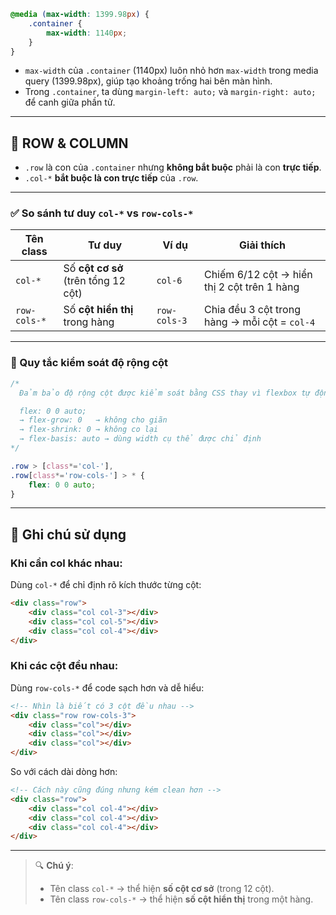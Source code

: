 ```css
@media (max-width: 1399.98px) {
    .container {
        max-width: 1140px;
    }
}
```

-   `max-width` của `.container` (1140px) luôn nhỏ hơn `max-width` trong media query (1399.98px), giúp tạo khoảng trống hai bên màn hình.
-   Trong `.container`, ta dùng `margin-left: auto;` và `margin-right: auto;` để canh giữa phần tử.

---

## 🧱 ROW & COLUMN

-   `.row` là con của `.container` nhưng **không bắt buộc** phải là con **trực tiếp**.
-   `.col-*` **bắt buộc là con trực tiếp** của `.row`.

---

### ✅ So sánh tư duy `col-*` vs `row-cols-*`

| Tên class    | Tư duy                              | Ví dụ        | Giải thích                                    |
| ------------ | ----------------------------------- | ------------ | --------------------------------------------- |
| `col-*`      | Số **cột cơ sở** (trên tổng 12 cột) | `col-6`      | Chiếm 6/12 cột → hiển thị 2 cột trên 1 hàng   |
| `row-cols-*` | Số **cột hiển thị** trong hàng      | `row-cols-3` | Chia đều 3 cột trong hàng → mỗi cột = `col-4` |

---

### 📀 Quy tắc kiểm soát độ rộng cột

```css
/*
  Đảm bảo độ rộng cột được kiểm soát bằng CSS thay vì flexbox tự động:

  flex: 0 0 auto;
  → flex-grow: 0   → không cho giãn
  → flex-shrink: 0 → không co lại
  → flex-basis: auto → dùng width cụ thể được chỉ định
*/

.row > [class*='col-'],
.row[class*='row-cols-'] > * {
    flex: 0 0 auto;
}
```

---

## 📝 Ghi chú sử dụng

### Khi cần **col khác nhau**:

Dùng `col-*` để chỉ định rõ kích thước từng cột:

```html
<div class="row">
    <div class="col col-3"></div>
    <div class="col col-5"></div>
    <div class="col col-4"></div>
</div>
```

### Khi các cột **đều nhau**:

Dùng `row-cols-*` để code sạch hơn và dễ hiểu:

```html
<!-- Nhìn là biết có 3 cột đều nhau -->
<div class="row row-cols-3">
    <div class="col"></div>
    <div class="col"></div>
    <div class="col"></div>
</div>
```

So với cách dài dòng hơn:

```html
<!-- Cách này cũng đúng nhưng kém clean hơn -->
<div class="row">
    <div class="col col-4"></div>
    <div class="col col-4"></div>
    <div class="col col-4"></div>
</div>
```

---

> 🔍 **Chú ý**:
>
> -   Tên class `col-*` → thể hiện **số cột cơ sở** (trong 12 cột).
> -   Tên class `row-cols-*` → thể hiện **số cột hiển thị** trong một hàng.

